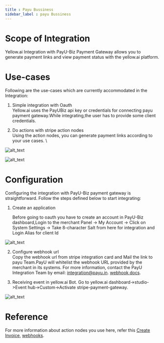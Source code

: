 ```yaml
---
title : Payu Bussiness
sidebar_label : payu Bussiness
---
```



# Scope of Integration

Yellow.ai Integration with PayU-Biz Payment Gateway allows you to generate payment links and view payment status with the yellow.ai platform. 


# Use-cases 

Following are the use-cases which are currently accommodated in the Integration:



1. Simple integration with Oauth \
 Yellow.ai uses the PayUBiz  api key or credentials for connecting payu payment gateway.While integrating,the user has to provide some client credentials. 


2. Do actions with stripe action nodes \
Using the action nodes, you can generate payment links according to your use cases. \


![alt_text](https://i.imgur.com/YXyJfTv.png)


![alt_text](https://i.imgur.com/3No6pkK.png "image_tooltip")



# Configuration

Configuring the integration with PayU-Biz payment gateway is straightforward. Follow the steps defined below to start integrating:


1. Create an application

     Before going to oauth you have to create an account in PayU-Biz dashboard,Login to the merchant Panel -> My Account -> Click on System Settings -> Take 8-character Salt from here for integration and Login Alias for client Id 


![alt_text](https://i.imgur.com/IkkZjsI.png "image_tooltip")


2. Configure webhook url  \
    Copy the webhook url from stripe integration card and Mail the link to payu Team.PayU will whitelist the webhook URL provided by the merchant in its systems. For more information, contact the PayU Integration Team by email: [integration@payu.in](mailto:integration@payu.in). [webhook docs](https://devguide.payu.in/merchant-integration/webhooks/). 

3. Receiving event in yellow.ai Bot. 
  Go to yellow.ai dashboard->studio->Event hub->Custom->Activate stripe-payment-gateway.

![alt_text](https://i.imgur.com/pTpao57.png "image_tooltip")



# Reference

 
For more information about action nodes you use here, refer this [Create Invoice](https://devguide.payu.in/api/integration-apis/invoice/create_invoice/), [webhooks](https://devguide.payu.in/merchant-integration/webhooks/).
